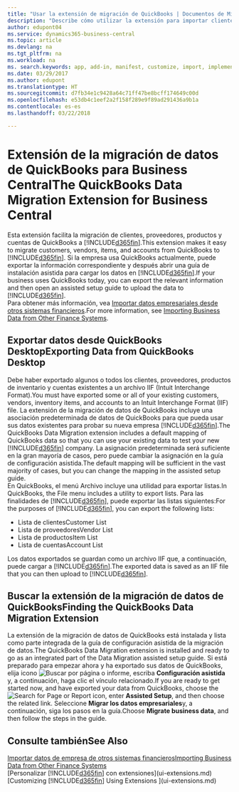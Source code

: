 ```yaml
---
title: "Usar la extensión de migración de QuickBooks | Documentos de Microsoft"
description: "Describe cómo utilizar la extensión para importar clientes, proveedores, productos y cuentas desde QuickBooks Desktop a Business Central."
author: edupont04
ms.service: dynamics365-business-central
ms.topic: article
ms.devlang: na
ms.tgt_pltfrm: na
ms.workload: na
ms. search.keywords: app, add-in, manifest, customize, import, implement
ms.date: 03/29/2017
ms.author: edupont
ms.translationtype: HT
ms.sourcegitcommit: d7fb34e1c9428a64c71ff47be8bcff174649c00d
ms.openlocfilehash: e53db4c1eef2a2f158f289e9f89ad291436a9b1a
ms.contentlocale: es-es
ms.lasthandoff: 03/22/2018

---
```

# <a name="the-quickbooks-data-migration-extension-for-business-central"></a><span data-ttu-id="75387-103">Extensión de la migración de datos de QuickBooks para Business Central</span><span class="sxs-lookup"><span data-stu-id="75387-103">The QuickBooks Data Migration Extension for Business Central</span></span>
<span data-ttu-id="75387-104">Esta extensión facilita la migración de clientes, proveedores, productos y cuentas de QuickBooks a [!INCLUDE[d365fin](includes/d365fin_md.md)].</span><span class="sxs-lookup"><span data-stu-id="75387-104">This extension makes it easy to migrate customers, vendors, items, and accounts from QuickBooks to [!INCLUDE[d365fin](includes/d365fin_md.md)].</span></span> <span data-ttu-id="75387-105">Si la empresa usa QuickBooks actualmente, puede exportar la información correspondiente y después abrir una guía de instalación asistida para cargar los datos en [!INCLUDE[d365fin](includes/d365fin_md.md)].</span><span class="sxs-lookup"><span data-stu-id="75387-105">If your business uses QuickBooks today, you can export the relevant information and then open an assisted setup guide to upload the data to [!INCLUDE[d365fin](includes/d365fin_md.md)].</span></span>  
<span data-ttu-id="75387-106">Para obtener más información, vea [Importar datos empresariales desde otros sistemas financieros](upload-data.md).</span><span class="sxs-lookup"><span data-stu-id="75387-106">For more information, see [Importing Business Data from Other Finance Systems](upload-data.md).</span></span>

## <a name="exporting-data-from-quickbooks-desktop"></a><span data-ttu-id="75387-107">Exportar datos desde QuickBooks Desktop</span><span class="sxs-lookup"><span data-stu-id="75387-107">Exporting Data from QuickBooks Desktop</span></span>
<span data-ttu-id="75387-108">Debe haber exportado algunos o todos los clientes, proveedores, productos de inventario y cuentas existentes a un archivo IIF (Intuit Interchange Format).</span><span class="sxs-lookup"><span data-stu-id="75387-108">You must have exported some or all of your existing customers, vendors, inventory items, and accounts to an Intuit Interchange Format (IIF) file.</span></span> <span data-ttu-id="75387-109">La extensión de la migración de datos de QuickBooks incluye una asociación predeterminada de datos de QuickBooks para que pueda usar sus datos existentes para probar su nueva empresa [!INCLUDE[d365fin](includes/d365fin_md.md)].</span><span class="sxs-lookup"><span data-stu-id="75387-109">The QuickBooks Data Migration extension includes a default mapping of QuickBooks data so that you can use your existing data to test your new [!INCLUDE[d365fin](includes/d365fin_md.md)] company.</span></span> <span data-ttu-id="75387-110">La asignación predeterminada será suficiente en la gran mayoría de casos, pero puede cambiar la asignación en la guía de configuración asistida.</span><span class="sxs-lookup"><span data-stu-id="75387-110">The default mapping will be sufficient in the vast majority of cases, but you can change the mapping in the assisted setup guide.</span></span>  
<span data-ttu-id="75387-111">En QuickBooks, el menú Archivo incluye una utilidad para exportar listas.</span><span class="sxs-lookup"><span data-stu-id="75387-111">In QuickBooks, the File menu includes a utility to export lists.</span></span> <span data-ttu-id="75387-112">Para las finalidades de [!INCLUDE[d365fin](includes/d365fin_md.md)], puede exportar las listas siguientes:</span><span class="sxs-lookup"><span data-stu-id="75387-112">For the purposes of [!INCLUDE[d365fin](includes/d365fin_md.md)], you can export the following lists:</span></span>

* <span data-ttu-id="75387-113">Lista de clientes</span><span class="sxs-lookup"><span data-stu-id="75387-113">Customer List</span></span>  
* <span data-ttu-id="75387-114">Lista de proveedores</span><span class="sxs-lookup"><span data-stu-id="75387-114">Vendor List</span></span>  
* <span data-ttu-id="75387-115">Lista de productos</span><span class="sxs-lookup"><span data-stu-id="75387-115">Item List</span></span>  
* <span data-ttu-id="75387-116">Lista de cuentas</span><span class="sxs-lookup"><span data-stu-id="75387-116">Account List</span></span>  

<span data-ttu-id="75387-117">Los datos exportados se guardan como un archivo IIF que, a continuación, puede cargar a [!INCLUDE[d365fin](includes/d365fin_md.md)].</span><span class="sxs-lookup"><span data-stu-id="75387-117">The exported data is saved as an IIF file that you can then upload to [!INCLUDE[d365fin](includes/d365fin_md.md)].</span></span>

## <a name="finding-the-quickbooks-data-migration-extension"></a><span data-ttu-id="75387-118">Buscar la extensión de la migración de datos de QuickBooks</span><span class="sxs-lookup"><span data-stu-id="75387-118">Finding the QuickBooks Data Migration Extension</span></span>
<span data-ttu-id="75387-119">La extensión de la migración de datos de QuickBooks está instalada y lista como parte integrada de la guía de configuración asistida de la migración de datos.</span><span class="sxs-lookup"><span data-stu-id="75387-119">The QuickBooks Data Migration extension is installed and ready to go as an integrated part of the Data Migration assisted setup guide.</span></span> <span data-ttu-id="75387-120">Si está preparado para empezar ahora y ha exportado sus datos de QuickBooks, elija icono ![Buscar por página o informe](media/ui-search/search_small.png "icono Buscar por página o informe"), escriba **Configuración asistida** y, a continuación, haga clic el vínculo relacionado.</span><span class="sxs-lookup"><span data-stu-id="75387-120">If you are ready to get started now, and have exported your data from QuickBooks, choose the ![Search for Page or Report](media/ui-search/search_small.png "Search for Page or Report icon") icon, enter **Assisted Setup**, and then choose the related link.</span></span> <span data-ttu-id="75387-121">Seleccione **Migrar los datos empresariales**y, a continuación, siga los pasos en la guía.</span><span class="sxs-lookup"><span data-stu-id="75387-121">Choose **Migrate business data**, and then follow the steps in the guide.</span></span>  

## <a name="see-also"></a><span data-ttu-id="75387-122">Consulte también</span><span class="sxs-lookup"><span data-stu-id="75387-122">See Also</span></span>
[<span data-ttu-id="75387-123">Importar datos de empresa de otros sistemas financieros</span><span class="sxs-lookup"><span data-stu-id="75387-123">Importing Business Data from Other Finance Systems</span></span>](upload-data.md)  
<span data-ttu-id="75387-124">[Personalizar [!INCLUDE[d365fin](includes/d365fin_md.md)] con extensiones](ui-extensions.md)</span><span class="sxs-lookup"><span data-stu-id="75387-124">[Customizing [!INCLUDE[d365fin](includes/d365fin_md.md)] Using Extensions ](ui-extensions.md)</span></span>  

